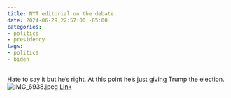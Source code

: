```yaml
---
title: NYT editorial on the debate.
date: 2024-06-29 22:57:00 -05:00
categories:
- politics
- presidency
tags:
- politics
- biden
---
```


Hate to say it but he’s right. At this point he’s just giving Trump the election. 
![IMG_6938.jpeg](/uploads/IMG_6938.jpeg)
[Link](https://www.nytimes.com/2024/06/28/opinion/joe-biden-tom-friedman.html?smid=nytcore-ios-share&referringSource=articleShare&sgrp=c-cb "Joe Biden Is a Good Man and a Good President. He Must Bow Out of the Race.")